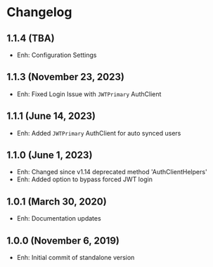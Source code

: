 Changelog
=========

1.1.4 (TBA)
--------------------

- Enh: Configuration Settings

1.1.3 (November 23, 2023)
-------------------------

- Enh: Fixed Login Issue with `JWTPrimary` AuthClient

1.1.1 (June 14, 2023)
--------------------

- Enh: Added `JWTPrimary` AuthClient for auto synced users

1.1.0 (June 1, 2023)
--------------------

- Enh: Changed since v1.14 deprecated method 'AuthClientHelpers'
- Enh: Added option to bypass forced JWT login

1.0.1 (March 30, 2020)
-------------------------

- Enh: Documentation updates

1.0.0 (November 6, 2019)
-------------------------

- Enh: Initial commit of standalone version
